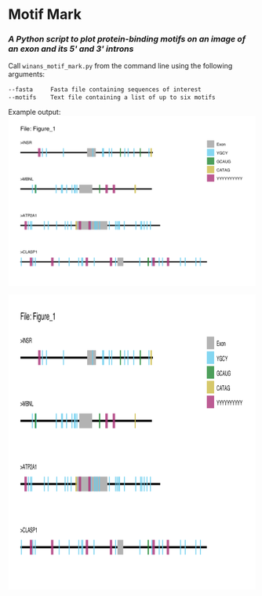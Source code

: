 # Motif Mark
### *A Python script to plot protein-binding motifs on an image of an exon and its 5' and 3' introns*

Call `winans_motif_mark.py` from the command line using the following arguments:

```
--fasta     Fasta file containing sequences of interest
--motifs    Text file containing a list of up to six motifs
```


Example output:
![Example output figure](Figure_1.png)

<img src="https://github.com/Natalie-Winans/motif-mark/blob/main/Figure_1.png" width="800" height="600" />









